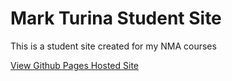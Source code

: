 # Mark Turina Student Site
This is a student site created for my NMA courses

[View Github Pages Hosted Site](https://markturina.github.io/studentsite/)